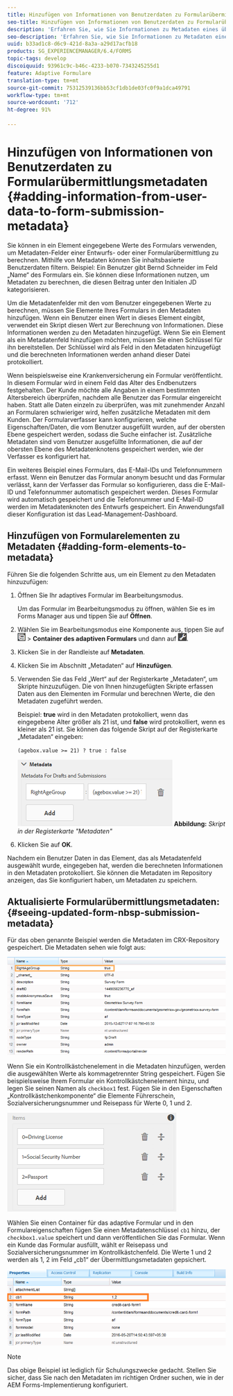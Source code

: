 ```yaml
---
title: Hinzufügen von Informationen von Benutzerdaten zu Formularübermittlungsmetadaten
seo-title: Hinzufügen von Informationen von Benutzerdaten zu Formularübermittlungsmetadaten
description: 'Erfahren Sie, wie Sie Informationen zu Metadaten eines übermittelten Formulars mit vom Benutzer bereitgestellten Daten hinzufügen. '
seo-description: 'Erfahren Sie, wie Sie Informationen zu Metadaten eines übermittelten Formulars mit vom Benutzer bereitgestellten Daten hinzufügen. '
uuid: b33ad1c8-d6c9-421d-8a3a-a29d17acfb18
products: SG_EXPERIENCEMANAGER/6.4/FORMS
topic-tags: develop
discoiquuid: 93961c9c-b46c-4233-b070-7343245255d1
feature: Adaptive Formulare
translation-type: tm+mt
source-git-commit: 75312539136bb53cf1db1de03fc0f9a1dca49791
workflow-type: tm+mt
source-wordcount: '712'
ht-degree: 91%

---
```



# Hinzufügen von Informationen von Benutzerdaten zu Formularübermittlungsmetadaten {#adding-information-from-user-data-to-form-submission-metadata}

Sie können in ein Element eingegebene Werte des Formulars verwenden, um Metadaten-Felder einer Entwurfs- oder einer Formularübermittlung zu berechnen. Mithilfe von Metadaten können Sie inhaltsbasierte Benutzerdaten filtern. Beispiel: Ein Benutzer gibt Bernd Schneider im Feld „Name“ des Formulars ein. Sie können diese Informationen nutzen, um Metadaten zu berechnen, die diesen Beitrag unter den Initialen JD kategorisieren.

Um die Metadatenfelder mit den vom Benutzer eingegebenen Werte zu berechnen, müssen Sie Elemente Ihres Formulars in den Metadaten hinzufügen. Wenn ein Benutzer einen Wert in dieses Element eingibt, verwendet ein Skript diesen Wert zur Berechnung von Informationen. Diese Informationen werden zu den Metadaten hinzugefügt. Wenn Sie ein Element als ein Metadatenfeld hinzufügen möchten, müssen Sie einen Schlüssel für ihn bereitstellen. Der Schlüssel wird als Feld in den Metadaten hinzugefügt und die berechneten Informationen werden anhand dieser Datei protokolliert.

Wenn beispielsweise eine Krankenversicherung ein Formular veröffentlicht. In diesem Formular wird in einem Feld das Alter des Endbenutzers festgehalten. Der Kunde möchte alle Angaben in einem bestimmten Altersbereich überprüfen, nachdem alle Benutzer das Formular eingereicht haben. Statt alle Daten einzeln zu überprüfen, was mit zunehmender Anzahl an Formularen schwieriger wird, helfen zusätzliche Metadaten mit dem Kunden. Der Formularverfasser kann konfigurieren, welche Eigenschaften/Daten, die vom Benutzer ausgefüllt wurden, auf der obersten Ebene gespeichert werden, sodass die Suche einfacher ist. Zusätzliche Metadaten sind vom Benutzer ausgefüllte Informationen, die auf der obersten Ebene des Metadatenknotens gespeichert werden, wie der Verfasser es konfiguriert hat.

Ein weiteres Beispiel eines Formulars, das E-Mail-IDs und Telefonnummern erfasst. Wenn ein Benutzer das Formular anonym besucht und das Formular verlässt, kann der Verfasser das Formular so konfigurieren, dass die E-Mail-ID und Telefonnummer automatisch gespeichert werden. Dieses Formular wird automatisch gespeichert und die Telefonnummer und E-Mail-ID werden im Metadatenknoten des Entwurfs gespeichert. Ein Anwendungsfall dieser Konfiguration ist das Lead-Management-Dashboard.

## Hinzufügen von Formularelementen zu Metadaten {#adding-form-elements-to-metadata}

Führen Sie die folgenden Schritte aus, um ein Element zu den Metadaten hinzuzufügen:

1. Öffnen Sie Ihr adaptives Formular im Bearbeitungsmodus.

   Um das Formular im Bearbeitungsmodus zu öffnen, wählen Sie es im Forms Manager aus und tippen Sie auf **Öffnen**.

1. Wählen Sie im Bearbeitungsmodus eine Komponente aus, tippen Sie auf ![Feldebene](assets/field-level.png) > **Container des adaptiven Formulars** und dann auf ![cmppr](assets/cmppr.png).
1. Klicken Sie in der Randleiste auf **Metadaten**.
1. Klicken Sie im Abschnitt „Metadaten“ auf **Hinzufügen**.
1. Verwenden Sie das Feld „Wert“ auf der Registerkarte „Metadaten“, um Skripte hinzuzufügen. Die von Ihnen hinzugefügten Skripte erfassen Daten aus den Elementen im Formular und berechnen Werte, die den Metadaten zugeführt werden.

   Beispiel: **true** wird in den Metadaten protokolliert, wenn das eingegebene Alter größer als 21 ist, und **false** wird protokolliert, wenn es kleiner als 21 ist. Sie können das folgende Skript auf der Registerkarte „Metadaten“ eingeben:

   `(agebox.value >= 21) ? true : false`

   ![Metadatenskript](assets/add-element-metadata.png)
   **Abbildung:** *Skript in der Registerkarte &quot;Metadaten&quot;*

1. Klicken Sie auf **OK**.

Nachdem ein Benutzer Daten in das Element, das als Metadatenfeld ausgewählt wurde, eingegeben hat, werden die berechneten Informationen in den Metadaten protokolliert. Sie können die Metadaten im Repository anzeigen, das Sie konfiguriert haben, um Metadaten zu speichern.

## Aktualisierte Formularübermittlungsmetadaten: {#seeing-updated-form-nbsp-submission-metadata}

Für das oben genannte Beispiel werden die Metadaten im CRX-Repository gespeichert. Die Metadaten sehen wie folgt aus:

![metadata-entry](assets/metadata-entry.png)

Wenn Sie ein Kontrollkästchenelement in die Metadaten hinzufügen, werden die ausgewählten Werte als kommagetrennter String gespeichert. Fügen Sie beispielsweise Ihrem Formular ein Kontrollkästchenelement hinzu, und legen Sie seinen Namen als `checkbox1` fest. Fügen Sie in den Eigenschaften „Kontrollkästchenkomponente“ die Elemente Führerschein, Sozialversicherungsnummer und Reisepass für Werte 0, 1 und 2.

![Speichern mehrerer Werte für ein Kontrollkästchen](assets/checkbox-metadata.png)

Wählen Sie einen Container für das adaptive Formular und in den Formulareigenschaften fügen Sie einen Metadatenschlüssel `cb1`   hinzu, der `checkbox1.value`   speichert und dann veröffentlichen Sie das Formular. Wenn ein Kunde das Formular ausfüllt, wählt er Reisepass und Sozialversicherungsnummer im Kontrollkästchenfeld. Die Werte 1 und 2 werden als 1, 2 im Feld „cb1“ der Übermittlungsmetadaten gepsichert.

![Metadateneintrag für mehrere Werte, ausgewählt in einem Kontrollkästchenfeld.](assets/metadata-entry-1.png)

>[!NOTE]
>
>Das obige Beispiel ist lediglich für Schulungszwecke gedacht. Stellen Sie sicher, dass Sie nach den Metadaten im richtigen Ordner suchen, wie in der AEM Forms-Implementierung konfiguriert.

